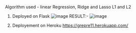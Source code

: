 Algorithm used - linear Regression, Ridge and Lasso L1 and L2

1. Deployed on Flask
![image](https://user-images.githubusercontent.com/74757813/162560708-92a4218c-df23-4f6f-a25f-eb8cd5965eb7.png)
RESULT:-
![image](https://user-images.githubusercontent.com/74757813/162892730-84920ae4-3da6-4b7b-9889-7ea031392da4.png)


2. Deployement on Heroku
https://grepre11.herokuapp.com/
